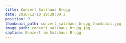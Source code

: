 ```yaml
---
title: Konzert Salzhaus Brugg
date: 2016-12-10 19:28:00 Z
position: 9
thumbnail_path: concert_salzhaus_brugg_thumbnail.jpg
image_path: concert_salzhaus_brugg.jpg
caption: Konzert im Salzhaus Brugg
---
```


